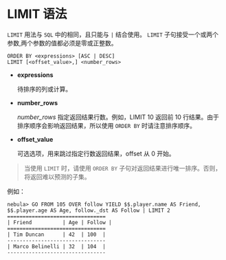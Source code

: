 # LIMIT 语法

`LIMIT` 用法与 `SQL` 中的相同，且只能与 `|` 结合使用。 `LIMIT` 子句接受一个或两个参数,两个参数的值都必须是零或正整数。

```ngql
ORDER BY <expressions> [ASC | DESC]
LIMIT [<offset_value>,] <number_rows>
```

* **expressions**

    待排序的列或计算。

* **number_rows**

    _number_rows_ 指定返回结果行数。例如，LIMIT 10 返回前 10 行结果。由于排序顺序会影响返回结果，所以使用 `ORDER BY` 时请注意排序顺序。

* **offset_value**

    可选选项，用来跳过指定行数返回结果，offset 从 0 开始。

> 当使用 `LIMIT` 时，请使用 `ORDER BY` 子句对返回结果进行唯一排序。否则，将返回难以预测的子集。

例如：

```ngql
nebula> GO FROM 105 OVER follow YIELD $$.player.name AS Friend, $$.player.age AS Age, follow._dst AS Follow | LIMIT 2
================================
| Friend          | Age | Follow |
================================
| Tim Duncan      | 42  | 100  |
--------------------------------
| Marco Belinelli | 32  | 104  |
--------------------------------
```
